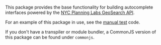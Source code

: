 This package provides the base functionality for building autocomplete
interfaces powered by the [NYC Planning Labs GeoSearch API][geosearch].

For an example of this package in use, see the [manual test][] code.

If you don't have a transpiler or module bundler, a CommonJS version
of this package can be found under `commonjs`.

[geosearch]: https://geosearch.planninglabs.nyc/
[manual test]: test-manual/geosearch-manual-test.ts
